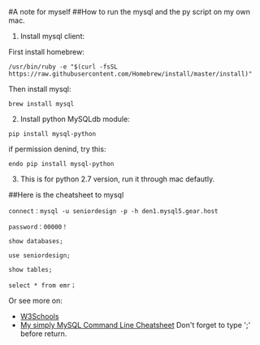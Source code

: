 #A note for myself
##How to run the mysql and the py script on my own mac.

1. Install mysql client: 

First install homebrew:

```
/usr/bin/ruby -e "$(curl -fsSL https://raw.githubusercontent.com/Homebrew/install/master/install)"
```

Then install mysql:

```
brew install mysql
```

2. Install python MySQLdb module:

```
pip install mysql-python
```

if permission denind, try this:

```
endo pip install mysql-python
```

3. This is for python 2.7 version, run it through mac defautly.

##Here is the cheatsheet to mysql 
```
connect：mysql -u seniordesign -p -h den1.mysql5.gear.host
```
```
password：00000！
```
```
show databases;
```
```
use seniordesign;
```
```
show tables;
```
```
select * from emr；
```

Or see more on:
* [W3Schools](https://www.w3schools.com/sql/default.asp)
* [My simply MySQL Command Line Cheatsheet](https://gist.github.com/hofmannsven/9164408)
Don't forget to type ';' before return.